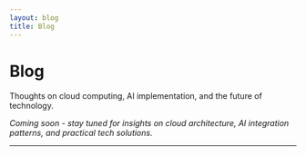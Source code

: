 ```yaml
---
layout: blog
title: Blog
---
```


# Blog

Thoughts on cloud computing, AI implementation, and the future of technology.

*Coming soon - stay tuned for insights on cloud architecture, AI integration patterns, and practical tech solutions.*

---